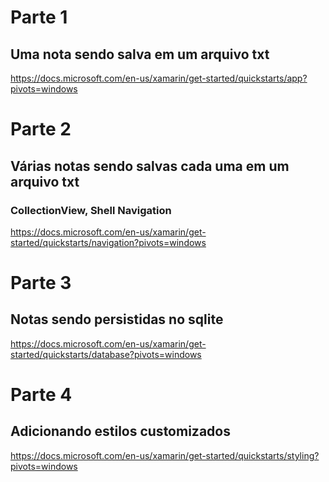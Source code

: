 # Parte 1
## Uma nota sendo salva em um arquivo txt
https://docs.microsoft.com/en-us/xamarin/get-started/quickstarts/app?pivots=windows

# Parte 2
## Várias notas sendo salvas cada uma em um arquivo txt
### CollectionView, Shell Navigation
https://docs.microsoft.com/en-us/xamarin/get-started/quickstarts/navigation?pivots=windows

# Parte 3
## Notas sendo persistidas no sqlite
https://docs.microsoft.com/en-us/xamarin/get-started/quickstarts/database?pivots=windows

# Parte 4
## Adicionando estilos customizados
https://docs.microsoft.com/en-us/xamarin/get-started/quickstarts/styling?pivots=windows